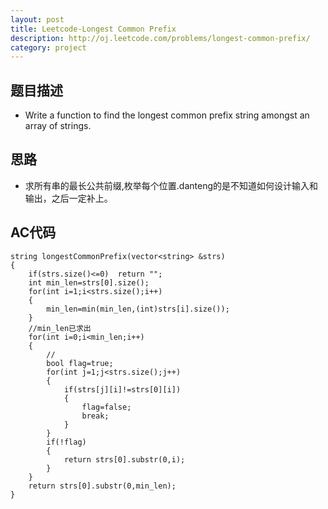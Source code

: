 ```yaml
---
layout: post
title: Leetcode-Longest Common Prefix 
description: http://oj.leetcode.com/problems/longest-common-prefix/
category: project
---
```

## 题目描述
*   Write a function to find the longest common prefix string amongst an array of strings.
## 思路
*   求所有串的最长公共前缀,枚举每个位置.danteng的是不知道如何设计输入和输出，之后一定补上。
## AC代码

    string longestCommonPrefix(vector<string> &strs)
    {
        if(strs.size()<=0)  return "";
        int min_len=strs[0].size();
        for(int i=1;i<strs.size();i++)
        {
            min_len=min(min_len,(int)strs[i].size());
        }
        //min_len已求出
        for(int i=0;i<min_len;i++)
        {
            //
            bool flag=true;
            for(int j=1;j<strs.size();j++)
            {
                if(strs[j][i]!=strs[0][i])
                {
                    flag=false;
                    break;
                }
            }
            if(!flag)
            {
                return strs[0].substr(0,i);
            }
        }
        return strs[0].substr(0,min_len);
    }

